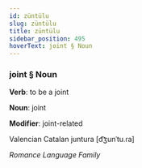 ```yaml
---
id: züntülu
slug: züntülu
title: züntülu
sidebar_position: 495
hoverText: joint § Noun
---
```


### joint § Noun

**Verb**: to be a joint

**Noun**: joint

**Modifier**: joint-related

Valencian Catalan juntura [d͡ʒunˈtu.ɾa]

*Romance Language Family*